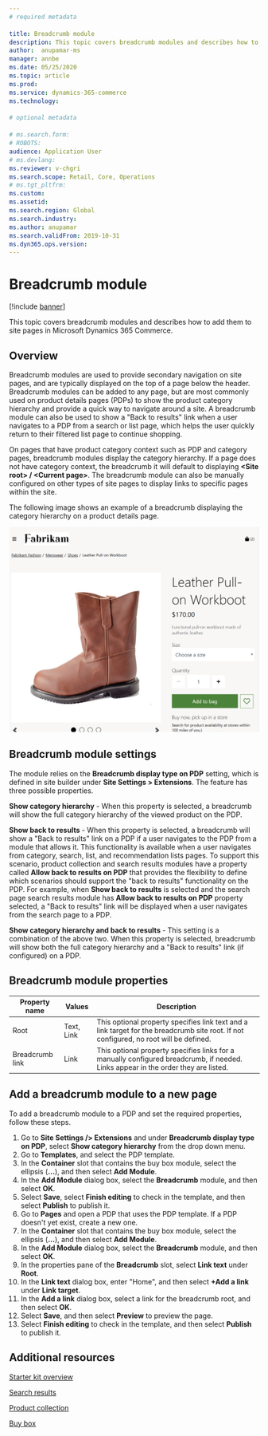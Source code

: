 ```yaml
---
# required metadata

title: Breadcrumb module 
description: This topic covers breadcrumb modules and describes how to add them to site pages in Microsoft Dynamics 365 Commerce.
author:  anupamar-ms
manager: annbe
ms.date: 05/25/2020
ms.topic: article
ms.prod: 
ms.service: dynamics-365-commerce
ms.technology: 

# optional metadata

# ms.search.form: 
# ROBOTS: 
audience: Application User
# ms.devlang: 
ms.reviewer: v-chgri
ms.search.scope: Retail, Core, Operations
# ms.tgt_pltfrm: 
ms.custom: 
ms.assetid: 
ms.search.region: Global
ms.search.industry: 
ms.author: anupamar
ms.search.validFrom: 2019-10-31
ms.dyn365.ops.version: 
---
```


# Breadcrumb module

[!include [banner](includes/banner.md)]

This topic covers breadcrumb modules and describes how to add them to site pages in Microsoft Dynamics 365 Commerce.

## Overview

Breadcrumb modules are used to provide secondary navigation on site pages, and are typically displayed on the top of a page below the header. Breadcrumb modules can be added to any page, but are most commonly used on product details pages (PDPs) to show the product category hierarchy and provide a quick way to navigate around a site. A breadcrumb module can also be used to show a "Back to results" link when a user navigates to a PDP from a search or list page, which helps the user quickly return to their filtered list page to continue shopping.

On pages that have product category context such as PDP and category pages, breadcrumb modules display the category hierarchy. If a page does not have category context, the breadcrumb it will default to displaying **&lt;Site root&gt; / &lt;Current page&gt;**. The breadcrumb module can also be manually configured on other types of site pages to display links to specific pages within the site.

The following image shows an example of a breadcrumb displaying the category hierarchy on a product details page.

![Example of a breadcrumb module](./media/ecommerce-breadcrumb.PNG)

## Breadcrumb module settings

The module relies on the **Breadcrumb display type on PDP** setting, which is defined in site builder under **Site Settings \> Extensions**. The feature has three possible properties.

**Show category hierarchy** - When this property is selected, a breadcrumb will show the full category hierarchy of the viewed product on the PDP.

**Show back to results** - When this property is selected, a breadcrumb will show a "Back to results" link on a PDP if a user navigates to the PDP from a module that allows it. This functionality is available when a user navigates from category, search, list, and recommendation lists pages. To support this scenario, product collection and search results modules have a property called **Allow back to results on PDP** that provides the flexibility to define which scenarios should support the "back to results" functionality on the PDP. For example, when **Show back to results** is selected and the search page search results module has **Allow back to results on PDP** property selected, a "Back to results" link will be displayed when a user navigates from the search page to a PDP.

**Show category hierarchy and back to results** - This setting is a combination of the above two. When this property is selected, breadcrumb will show both the full category hierarchy and a "Back to results" link (if configured) on a PDP. 

## Breadcrumb module properties

| Property name  | Values | Description |
|----------------|--------|-------------|
| Root          | Text, Link| This optional property specifies link text and a link target for the breadcrumb site root. If not configured, no root will be defined.|
| Breadcrumb link  | Link | This optional property specifies links for a manually configured breadcrumb, if needed. Links appear in the order they are listed.|

## Add a breadcrumb module to a new page

To add a breadcrumb module to a PDP and set the required properties, follow these steps.

1. Go to **Site Settings /> Extensions** and under **Breadcrumb display type on PDP**, select **Show category hierarchy** from the drop down menu.
1. Go to **Templates**, and select the PDP template.
1. In the **Container** slot that contains the buy box module, select the ellipsis (**...**), and then select **Add Module**.
1. In the **Add Module** dialog box, select the **Breadcrumb** module, and then select **OK**.
1. Select **Save**, select **Finish editing** to check in the template, and then select **Publish** to publish it.
1. Go to **Pages** and open a PDP that uses the PDP template. If a PDP doesn't yet exist, create a new one. 
1. In the **Container** slot that contains the buy box module, select the ellipsis (**...**), and then select **Add Module**.
1. In the **Add Module** dialog box, select the **Breadcrumb** module, and then select **OK**.
1. In the properties pane of the **Breadcrumb** slot, select **Link text** under **Root**.
1. In the **Link text** dialog box, enter "Home", and then select **+Add a link** under **Link target**.
1. In the **Add a link** dialog box, select a link for the breadcrumb root, and then select **OK**. 
1. Select **Save**, and then select **Preview** to preview the page.
1. Select **Finish editing** to check in the template, and then select **Publish** to publish it. 

## Additional resources

[Starter kit overview](starter-kit-overview.md)

[Search results](category-search-page-overview.md)

[Product collection](product-collection-module-overview.md)

[Buy box](add-buy-box.md)

